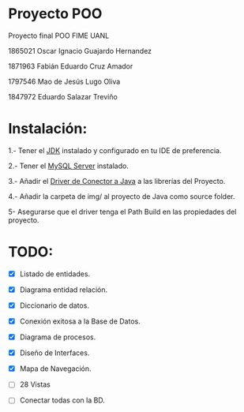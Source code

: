﻿# Proyecto POO
Proyecto final POO FIME UANL


1865021 Oscar Ignacio Guajardo Hernandez

1871963 Fabián Eduardo Cruz Amador

1797546 Mao de Jesús Lugo Oliva

1847972 Eduardo Salazar Treviño

# Instalación:
1.- Tener el [JDK](https://adoptopenjdk.net/) instalado y configurado en tu IDE de preferencia.

2.- Tener el [MySQL Server](https://dev.mysql.com/downloads/installer/) instalado.

3.- Añadir el [Driver de Conector a Java](https://dev.mysql.com/downloads/connector/j/) a las librerías del Proyecto.

4.- Añadir la carpeta de img/ al proyecto de Java como source folder.

5- Asegurarse que el driver tenga el Path Build en las propiedades del proyecto.

# TODO:
 - [x] Listado de entidades.
 
 - [x] Diagrama entidad relación.
 
 - [x] Diccionario de datos.

 - [x] Conexión exitosa a la Base de Datos.

 - [x] Diagrama de procesos.

 - [x] Diseño de Interfaces.
 
 - [x] Mapa de Navegación.
 
 - [ ] 28 Vistas 

 - [ ] Conectar todas con la BD.